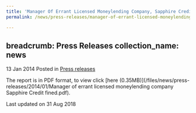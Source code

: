 ```yaml
---
title: 'Manager Of Errant Licensed Moneylending Company, Sapphire Credit And Investments Pte Ltd, Fined $20,000 - Press Release'
permalink: /news/press-releases/manager-of-errant-licensed-moneylending-company-fined--20-000/

---
```


breadcrumb: Press Releases
collection_name: news
---

13 Jan 2014 Posted in [Press releases](/news/press-releases)

The report is in PDF format, to view click [here (0.35MB)](/files/news/press-releases/2014/01/Manager of errant licensed moneylending company Sapphire Credit fined.pdf).


<p class="right-side-updated">Last updated on 31 Aug 2018</p>

